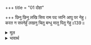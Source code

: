 +++
title = "01 दोहा"

+++
छिनु छिनु लखि सिय राम पद जानि आपु पर नेहु।  
करत न सपनेहुँ लखनु चितु बन्धु मातु पितु गेहु॥139॥  

<details><summary>मूल</summary>

छिनु छिनु लखि सिय राम पद जानि आपु पर नेहु।  
करत न सपनेहुँ लखनु चितु बन्धु मातु पितु गेहु॥139॥  
</details>

<details><summary>भावार्थ</summary>

क्षण-क्षण पर श्री सीता-रामजी के चरणों को देखकर और अपने ऊपर उनका स्नेह जानकर लक्ष्मणजी स्वप्न में भी भाइयों, माता-पिता और घर की याद नहीं करते॥139॥  
</details>



